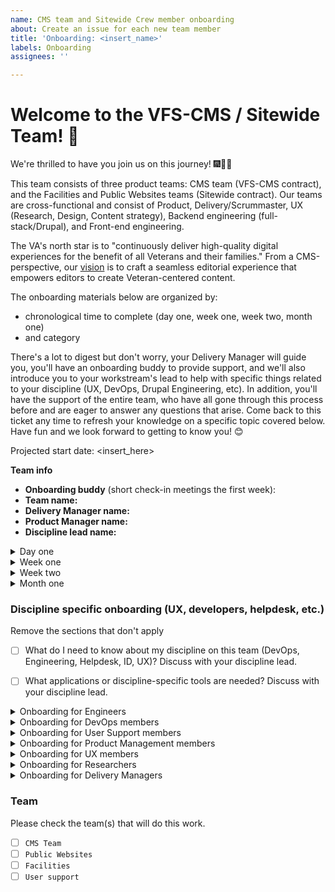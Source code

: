 ```yaml
---
name: CMS team and Sitewide Crew member onboarding
about: Create an issue for each new team member
title: 'Onboarding: <insert_name>'
labels: Onboarding
assignees: ''

---
```


# Welcome to the VFS-CMS / Sitewide Team! 👋
We're thrilled to have you join us on this journey! 🎆🎉🙌

This team consists of three product teams: CMS team (VFS-CMS contract), and the Facilities and Public Websites teams (Sitewide contract). Our teams are cross-functional and consist of Product, Delivery/Scrummaster, UX (Research, Design, Content strategy), Backend engineering (full-stack/Drupal), and Front-end engineering.

The VA's north star is to "continuously deliver high-quality digital experiences for the benefit of all Veterans and their families." From a CMS-perspective, our [vision](https://docs.google.com/presentation/d/14mK-4OMeEnR_-fgj62U4lUHBHg6htj4i4ucTA5DJFzg/edit#slide=id.g11ae1dc437e_0_1) is to craft a seamless editorial experience that empowers editors to create Veteran-centered content.

The onboarding materials below are organized by:
* chronological time to complete (day one, week one, week two, month one)
* and category

There's a lot to digest but don't worry, your Delivery Manager will guide you, you'll have an onboarding buddy to provide support, and we'll also introduce you to your workstream's lead to help with specific things related to your discipline (UX, DevOps, Drupal Engineering, etc). In addition, you'll have the support of the entire team, who have all gone through this process before and are eager to answer any questions that arise. Come back to this ticket any time to refresh your knowledge on a specific topic covered below. Have fun and we look forward to getting to know you! 😊

Projected start date: <insert_here>

**Team info**
- **Onboarding buddy** (short check-in meetings the first week): 
- **Team name:** 
- **Delivery Manager name:**  
- **Product Manager name:**  
- **Discipline lead name:** 


<details><summary>Day one</summary>

## Day one
Your top priority is any onboarding paperwork provided by Contract Onboarding folks. Start tasks below after that.

### Process & Principles
- [ ] Read through our [team norms](https://docs.google.com/document/d/1cs5FePhtR0LIJi63b9ZtqT7T6dphgB584UpfEbejSOc/edit#), which will also give an overview of how we apply the [USDS playbook](https://playbook.cio.gov/) and VA.gov platform [code of conduct](https://github.com/department-of-veterans-affairs/va.gov-team/blob/master/platform/working-with-vsp/policies-work-norms/code-of-conduct.md).
- [ ] Read the [VA.gov platform mission and goals](https://github.com/department-of-veterans-affairs/va.gov-team/blob/master/platform/cms/onboarding/library/VA.gov%20Platform%20Overview%202021.pdf).
- [ ] Read the [VA's Office of the CTO (OCTO) engineering excellence guiding principles](https://dsva.slack.com/archives/C04KXPXL4/p1674065912579799) [post in DSVA slack]

### People
- [ ] Meet with A6 Contract Onboarding Specialists (COS) to get an introduction to the paperwork process. They'll schedule.
- [ ] Who is our team? [View & bookmark this Mural org chart](https://app.mural.co/t/departmentofveteransaffairs9999/m/vagov6717/1653588059793/7a260edabca9535d25d71fac1035c979261c223c?sender=u0b235d03cbd64f7f93673243)
- [ ] Complete your personal information & bookmark the [official team roster](https://docs.google.com/spreadsheets/d/1S31-cj0TPczh4K9r2G--kERqZStOOECX_W2VrQy3kRA/edit#gid=0). Note: this is separate from the Platform roster mentioned in Day 1 section.
    * Your DM will ask you to update your paperwork status until you receive official clearance.
    - [ ] Make your Google calendar publicly accessible, showing free/busy time. This will allow team members in other organizations to easily schedule with you. See [Mark your calendar as public](https://support.google.com/calendar/answer/37083?hl=en#zippy=%2Cmark-your-calendar-as-public).
- [ ] Who is on the team? Read your [team members' user manuals](https://drive.google.com/drive/u/0/folders/195otsT1IUxi_k8oEU21TUkvEG-6p5YQj?ths)
- [ ] Create your own User Manual: duplicate [the template](https://docs.google.com/document/d/1Rvtoo8CQvE7dptcqmMVqmJ_hbKSNWJ983NXkDj_gVg0/edit?usp=share_link), fill it out, and save your manual in your team's folder.
   - [ ] Share your user manual with your team in Slack, once you've created it!

### Access & Delivery
- [ ] Open a VA.gov [Platform orientation ticket](https://depo-platform-documentation.scrollhelp.site/getting-started/guidance-for-new-teams-and-team-members#Guidancefornewteamsandteammembers-NewVFSteammembers). Orientations may only be available several weeks out, so sign up as soon as you're able.
    * The VA.gov Platform team manages VA.gov tooling and network access. In order to receive access to many tools you'll need day to day, you must access the SOCKS network proxy (described later). For SOCKS access, you must 
        1. complete the steps described in the link above 
        2. complete your eQip paperwork and receive/provide a screenshot of the email with your E-QIP transmittal date,
        3. attend a Platform orientation. If a Platform orientation isn't available for several weeks, sign up for the next available slot, then mention your Delivery Manager and/or Program Manager on your Platform ticket to expedite SOCKS access.
    * When those steps are complete, the VA Platform team will add you to the [VFS Platform roster](https://docs.google.com/spreadsheets/d/11dpCJjhs007uC6CWJI6djy3OAvjB8rHB65m0Yj8HXIw/edit?folder=0ALlyxurHpUilUk9PVA#gid=2042046665). This will allow you to get SOCKS access.
- [ ] Contract - Ask your Delivery Manager anything you would like to know about your contract.

</details>

<details><summary>Week one</summary>

## Week one
The goals of this week are: 
1) get background paperwork completed as quickly as possible 
2) start gaining context for what we're doing and why

### Access & Delivery
**Paperwork**
You'll receive an email from A6 COS directing you to the paperwork you should fill out for secure access to relevant VA systems. Federal contractors are required to complete many of the same forms as federal employees.
- [ ] Complete & submit your initial paperwork according to instructions, including setting up your fingerprinting appointment. 
- [ ] When you are notified to complete your e-QIP (the online version of the federal standard investigation form, SF 86), it will require a lot of background & family information. [Review page 7 of the SF 86 guide](https://www.dcsa.mil/Portals/91/Documents/pv/mbi/standard-form-sf-86-guide-for-applicants.pdf) in advance for the list of information you'll need to collect to complete e-QIP.

#### Github / Zenhub configuration
Github + Zenhub are the tools required for sprint boards, epics, estimates, and issue tracking for our team, as well as code version control. To work successfully: 
- [ ] New Hire: Create a Github user account
- [ ] New Hire: Add your agency email address to your Github account at https://github.com/settings/emails
- [ ] Delivery Manager: Creates a [Github request](https://github.com/department-of-veterans-affairs/github-user-requests/issues/new?labels=add-user-to-org%2C+new-user%2C+user-created&template=add-user-to-the-va-organization.md&title=ADD+USER+TO+ORG+-+%5BUSERNAME%5D) to add your Github user to the Dept of VA Github organization. This will provide you with access to view VA repositories. 
- [ ] New Hire: Accept the Github org invitation. It will appear as a yellow banner at the top of https://github.com/department-of-veterans-affairs
- [ ] Delivery Manager: After invite is accepted, add user to the [VFS-CMS team](https://github.com/orgs/department-of-veterans-affairs/teams/vfs-cms-team/members). You must be added to this team to contribute to [va.gov-cms repository](https://github.com/department-of-veterans-affairs/va.gov-cms/) code and issues in Github.
- [ ] New Hire: Install the [Zenhub browser extension](https://www.zenhub.com/extension) in your browser of choice
- [ ] Delivery Manager: Log into app.zenhub.com, click "Invite your team" button in lower left sidebar, invite new hire via their agency email address. This will generate a license request that must be approved by Zenhub admins within the VA. In the meantime, new hires may see a "You do not have a license" message when they log in to app.zenhub.com.
- [ ] VA Zenhub Admins: Must approve the license request. If they're slow about it, in DSVA slack, use @zenhub-admins to mention and request help. Licenses might not be approved until after the new hire has been fingerprinted. 
- [ ] New Hire: Verify Zenhub access by logging into app.zenhub.com, using Google auth with your agency email address. **Do not use Github oauth**. It's no longer supported by the VA.

**Sprint boards:**
You can view team sprint boards using either the Github view with Zenhub browser extension enabled, or the Zenhub webapp view.
* CMS team: [Github view](https://github.com/department-of-veterans-affairs/va.gov-cms/#workspaces/vagov-cms-team-5c0e7b864b5806bc2bfc2087/board), [Zenhub webapp view](https://app.zenhub.com/workspaces/vagov-cms-team-5c0e7b864b5806bc2bfc2087/board)
* Facilities: [Github view](https://github.com/department-of-veterans-affairs/va.gov-cms/#workspaces/sitewide-facilities-639f5253e4b702a32376339e/board), [Zenhub webapp view](https://app.zenhub.com/workspaces/sitewide-facilities-639f5253e4b702a32376339e/board
)
* Public Websites: [Github view](https://github.com/department-of-veterans-affairs/va.gov-cms/#workspaces/public-websites-6171bf4bf43742001af18cc5/board), [Zenhub webapp view](https://app.zenhub.com/workspaces/public-websites-6171bf4bf43742001af18cc5/board)

### Process & Principles
- [ ] Read about our teams' [Agile / sprint best practices](https://github.com/department-of-veterans-affairs/va.gov-team/blob/master/platform/cms/onboarding/library/sprint-best-practices.md)
- [ ] How do Agile 6 and our partners work together on this project? Discuss with your Delivery Manager.
- [ ] Read your team's Charter:
    * [CMS]()
    * [Facilities](https://docs.google.com/document/u/1/d/1eI1w9Bcj2rlmFtxkM6Dkn_c-Srszd88UxAQimSZkVqo/edit)
    * [Public Websites](https://docs.google.com/document/d/1jiq90ffon5UxAqybiEncl8feqmXhEOChlijiDBOWUtc/edit)
- [ ] Check your calendar for invitations to team ceremonies.
  - [ ] Scrums
  - [ ] Planning session
  - [ ] Refinement session(s)
  - [ ] Demo
  - [ ] Retro

### People
- [ ] Familiarize yourself with our team's shared calendars: [Sitewide Team calendar](https://calendar.google.com/calendar/u/1?cid=c2l0ZXdpZGUtdGVhbUBhZ2lsZTYuY29t) and [VFS-CMS team calendar] (https://calendar.google.com/calendar/u/1?cid=vfs-cms-team@agile6.com) 
    * Ask your DM to give you write access to your team calendar, if you have not already been invited
    * If you have time off planned, add to calendar as OOO
- [ ] Let's start introducing you to the team and key stakeholders. If you're on a meeting where you don't know someone, feel free to kickstart an introduction. Everyone in the ecosystem is friendly and interested in connecting.

### Context & History
- [ ] How does the team fit into the larger OCTO ecosystem? [View this Mural diagram](https://app.mural.co/t/departmentofveteransaffairs9999/m/departmentofveteransaffairs9999/1686789362540/fb8f73b8d536f088e56bd3e38f0e37141560f62a?sender=u0b235d03cbd64f7f93673243)
- [ ] Why is VA.gov using a Drupal CMS and how is our success measured? Read the [objectives and key results](https://va-gov.atlassian.net/wiki/spaces/VAGOV/pages/96698383/Product+CMS).
- [ ] [Watch the Drupal GovCon presentation about the project](https://www.youtube.com/watch?v=WN4bGjEuQdM).
- [ ] Why are VA Medical Centers changing their websites? Watch the [2-minute YouTube video](https://youtu.be/Xrv5wCv6cKY).
- [ ] Why are Vet Centers important to Veterans? Watch the [2-minute YouTube video](https://www.youtube.com/watch?v=VMzkZNbKk1I).
</details>

<details><summary>Week two</summary>

## Week two
The goal for this week is to get you set up with the tools you need to be successful. We will pair you up with a buddy on the project that is in your same discipline to help inform which ones are relevant and which aren't. **The most important thing is to get set up is SOCKS** as it will give you access to our systems so try to prioritize that.

### Process & Principles
- [ ] Check your calendar for invitations to team ceremonies.
  - [ ] Scrums
  - [ ] Planning session
  - [ ] Refinement session(s)
  - [ ] Demo
  - [ ] Retro

### Context & History: What products do we support?
- [ ] Review [History of sitewide product portfolio & teams mural](https://app.mural.co/t/vagov6717/m/vagov6717/1646745279937/9a5570c420939d84e875e8334fd73073e3a3971b?fromVisitorModal=true&sender=u0b235d03cbd64f7f93673243).
    - [ ] Discuss with your Delivery Manager and Product Manager for more context on your team's products. 
- [ ] [Review the editor onboarding slides](https://github.com/department-of-veterans-affairs/va.gov-team/blob/master/platform/cms/onboarding/library/https___prod.cms.va.gov_sites_default_files_2021-07_Welcome%2520to%2520the%2520new%2520VA.gov%2520CMS.pdf).
- [ ] Read the [product sheets](https://github.com/department-of-veterans-affairs/va.gov-team/raw/master/platform/cms/VA-CMS-Product-Sheets.pdf) (PDF download).

### Access & Delivery
- [ ] [Opt out](https://www.va.gov/analytics-opt-out.html) of Google Analytics collection on VA.gov.
- [ ] [Opt out](https://depo-platform-documentation.scrollhelp.site/?internal-user-opt-out=true) of analytics for Platform's website. You will not get a confirmation message and will have to do this for every browser and every time you clear cookies.

#### Github for issue tracking and document sharing
- [ ] [Intro to CMS Team Github](https://github.com/department-of-veterans-affairs/va.gov-cms#readme) - describes an overview of our project in terms of repositories and architecture
    - [ ] New to Github and markdown? [Learn about writing on Github](https://docs.github.com/en/github/writing-on-github/getting-started-with-writing-and-formatting-on-github) or [watch a tutorial video](https://youtu.be/TBbtbKplUoc)

#### Slack for instant messaging
- [ ] [Review Slack etiquette](https://slack.com/blog/collaboration/etiquette-tips-in-slack).
- [ ] Update your profiles in Slack (in DSVA and your agency workspace): add a calendar link, profile picture, your role and team.
    - [ ] Your Delivery Manager should add you to appropriate Slack user groups for the DSVA workspace (e.g. `@cms-team`, `@cms-helpdesk`, `@public-websites-team`, `@facilities-team`. Also `@cms-engineers-group` for eng.)

**Channels** 
- [ ] A6/agency workspace = `#proj-sitewide-vfs-cms-team`
 - [ ] DSVA workspace = `#sitewide-program`, and your team channel e.g. `#cms-team`, `#cms-platform`, `#sitewide-public-websites`, `#sitewide-facilities`
 - [ ] [VA Slack Channel Overview](https://docs.google.com/spreadsheets/d/1_lZzectbSzs8zt4dvTFJTiPURxa0Kfp3xinYEuZdqq4/edit#gid=0) describes useful channels to be aware of / join. Note that many are going to be dependent on which workstream you're in (DevOps, Helpdesk, UX, etc.). Feel free to join whichever you think will aid you and your work. 

#### SOCKS - VA network proxy (after your Platform Orientation)
The VA network is required in order to access Drupal CMS and other VA tools. Network access usually requires a VA ID card (also called a "PIV" or Smartcard). Until your paperwork is approved and you receive a PIV card, using the SOCKS proxy can provide earlier acces to some of these tools. **You cannot be approved for SOCKS access until your eQip is sent and you receive a "transmittal notice" confirming receipt.** If you have received an eQip transmittal notice, but not a PIV, please complete the steps for SOCKS access. This is the first priority for week two, especially for engineers. (If your role doesn't demand immediate access to the CMS, you may be able to wait until you receive a PIV.) 

This can be a complex process. Post in #sitewide-program Slack channel if you need help from a current member - we're happy to help.
  - [ ] Take a screenshot of your eQip transmittal notice.
  - [ ] [Request a Github personal access token](https://docs.github.com/en/authentication/keeping-your-account-and-data-secure/creating-a-personal-access-token). You only need to do the "repo" panel in that form and leave the other panels as is. You'll need the output of this for your SOCKS request.
  - [ ] File a [SOCKS proxy request](https://depo-platform-documentation.scrollhelp.site/getting-started/Internal-tools-access-via-SOCKS-proxy.1821081710.html) and select the label for your team.  It may take a day or two for the SOCKS proxy request to be fulfilled before you can complete the rest of the SOCKS process. 
    - [ ] Attach your eQip transmittal notice screenshot. This is an acknowledgement that your paperwork is being processed from a security standpoint. You cannot receive SOCKS access prior to this point in your onboarding.
    - [ ] Add a comment to note the scheduled date of your [Platform orientation](https://depo-platform-documentation.scrollhelp.site/getting-started/Calendly-Orientation-Sessions.2133393543.html#CalendlyOrientationSessions-GeneralOrientation), if you haven't yet completed it. (This should have been requested on day one but is here as a reminder that this is a blocker for SOCKS access.)
- [ ] Optional [Core Tunnel set up for SOCKS proxy on all browsers on Mac](https://www.youtube.com/watch?v=fSuN9LhkB5o)

You can file the SOCKS request before completing your Platform Orientation, but it may not be approved/fulfilled until after.

#### Drupal 
Drupal is the VA's content management system of choice. For anyone on our team, it's beneficial to have a CMS user account so you can login, look at settings, and understand how the CMS works at a high level. If you need help completing the technical steps here, schedule 30 mins with your Delivery Manager.
  - [ ] **Drupal production access**: (SOCKS or VA network required) - in DSVA #cms-support channel, use the Slack workflow to file a helpdesk support request. Ask the helpdesk to create a Drupal user for you in [prod.cms.va.gov](prod.cms.va.gov). 
     * DevOps team members require an administrator account. (SOCKS or VA access with PIV card required)
     * Standard practice for other roles is to have minimal access in prod (content editor or even a blocked account) and full admin access in lower environments.
  - [ ] [View short presentations on specific topics](https://va-gov.atlassian.net/wiki/spaces/VAGOV/pages/1714094110/CMS+Topic+Dives). Topics include site alerts, release and deploy, Facility API, etc.
  - [ ] [Browse the VA Drupal CMS Knowledge Base articles](https://prod.cms.va.gov/help/).
  - [ ] What is Drupal? [Link list for Drupal context and community](https://docs.google.com/spreadsheets/d/11ppWiIggKJh-YAWia28utZXW48tJZGCEg-sFJ6eIl9c)

##### Tugboat demo environments (Drupal)
Tugboat is a development server platform where you can preview CMS code changes pre-production. 
  - [ ] [Tugboat for engineers](https://github.com/department-of-veterans-affairs/va.gov-cms/blob/main/READMES/tugboat.md)
  - [ ] [Tugboat for non-engineers](https://prod.cms.va.gov/help/demo-environments-tugboat-guides) SOCKS required

#### Other tools / access
- [ ] [Confluence](https://va-gov.atlassian.net/wiki/spaces/VAGOV/pages/179765342/2020-2021?NO_SSR=1) for team calendar, demo run of show, and reporting.
- [ ] [Google Drive](https://drive.google.com/drive/u/0/folders/0ADx85_gnl3Y4Uk9PVA?ths=true) for team documents. VA doesn't have access to view Google products while on the VA network. Use Github or downloadable files when sharing with VA.
- [ ] [Trello](https://trello.com/vacmsteam) for retro boards

</details>
<details><summary>Month one</summary>

## Month one
By this point you should have enough context and access to be able to start contributing. Work with your team to identify specific issues to focus on.

### People
- [ ] Who are our VA points of contact? Discuss with your Delivery Manager or Product Manager.
- [ ] Who should we know on the platform teams? Discuss with your Delivery Manager or Product Manager.

### Access & Delivery
**Paperwork**
- [ ] Complete any VA-assigned trainings in the TMS system. If the TMS learning modules malfunction, assign yourself the print version of the module. (Ask in #proj-sitewide-vfs-cms-team if you need help.)
- [ ] You'll receive an email confirming that you have been approved for remote access, using Citrix Access Gateway (CAG). You can contact Enterprise Service desk via provided instructions to set up your CAG access manually, if you need access prior to receiving your PIV card.
- [ ] After your background check is complete, you will get an email to get your Personal Identify Verification (PIV) card. Contact your local VA office (where you got your fingerprints taken) for information about getting your [PIV card](https://www.oit.va.gov/programs/piv/how-to.cfm?). 
  - [ ] Review a [video about the benefits of the PIV card and VA network access](https://youtu.be/6rI-i8zmOzE).
  - [ ] PIV card will help you get remote VA network access. See [VA network remote access options](https://www.oit.va.gov/resources/remote-access/index.cfm?) 
    - [ ] [Azure virtual desktop is recommended for Windows](https://www.oit.va.gov/resources/remote-access/azure-virtual-desktop/)
    - [ ] Mac users should [follow these CAG download instructions](https://docs.google.com/document/d/1_3HKMk4AXyqAoQcfF4CthEQ7uU_d1h9Tt7CPHGJ-FaM)
    - [ ] Purchase a card reader, if you don't have one. A6 IT recommends these options: [USB](https://www.amazon.com/gp/product/B002N3MM6W/ref=ppx_yo_dt_b_asin_title_o01_s00?ie=UTF8&th=1) or [USB-C](https://www.amazon.com/gp/product/B002N3MM6W/ref=ppx_yo_dt_b_asin_title_o01_s00?ie=UTF8&th=1)
    - [ ] Use your PIV card to access CAG. You must access CAG every 60 days or your access will be expired.

</details>

### Discipline specific onboarding (UX, developers, helpdesk, etc.)
Remove the sections that don't apply

- [ ] What do I need to know about my discipline on this team (DevOps, Engineering, Helpdesk, ID, UX)? Discuss with your discipline lead.
- [ ] What applications or discipline-specific tools are needed? Discuss with your discipline lead.


<details><summary>Onboarding for Engineers</summary>

## Onboarding for Engineers

 ### VA Platform documentation
 - [ ] [VA Platform documentation](https://depo-platform-documentation.scrollhelp.site/developer-docs/) - the VA Platform team centrally support all product development teams, including infrastructure and much developer tooling.
 - [ ] [VA Technical Architecture Overview](https://github.com/department-of-veterans-affairs/va.gov-team-sensitive/blob/master/platform/engineering/TechnicalArchitectureOverview.md) - describes technical architecture of va.gov (+ api.va.gov)

### Dev environment configuration 
Each repository includes READMEs to help with setup. 
- [ ] CMS workflow: https://github.com/department-of-veterans-affairs/va.gov-cms#readme. (If you are developing for the front-end, you may not need to set up the CMS repo immediately. It's the home of much engineering documentation for our team, however, so is worth reviewing as a starting point.)
- [ ] Front-end workflow: https://depo-platform-documentation.scrollhelp.site/developer-docs/frontend-workflow
- [ ] [Front-end steps to run & build VA.gov locally](https://depo-platform-documentation.scrollhelp.site/developer-docs/run-and-build-va-gov-locally)

### Repositories
* CMS: https://github.com/department-of-veterans-affairs/va.gov-cms - Drupal
* content-build: https://github.com/department-of-veterans-affairs/vagov-content - Node.js, Metalsmith. Templating layer, "the back-end of the front-end"
* vets-website: https://github.com/department-of-veterans-affairs/vets-website - Node.js / React apps. "The front-end of the front-end."
* vets-api: https://github.com/department-of-veterans-affairs/vets-api - Ruby
* devops: https://github.com/department-of-veterans-affairs/devops - Primarily owned by Platform team, we contribute regex for redirects.

### Build systems / Environments
- [ ] Deployments: https://depo-platform-documentation.scrollhelp.site/developer-docs/deployments
  - [ ] [CMS & Front-end Repos & Build jobs - cheatsheet](https://docs.google.com/spreadsheets/d/164H07n4FChg-JxJZu964nfg2wAX0kPD0SjTfZMhzj_I/edit#gid=0) - unofficial documentation to help navigate build system timings / channels for notifications
- [ ] [Front-end deployment dashboard](https://department-of-veterans-affairs.github.io/veteran-facing-services-tools/frontend-support-dashboard/) - **bookmark this** - displays the deployment status of commits in `content-build` and `vets-website`, through Dev > Staging > Prod
- [ ] [Learn about the different Drupal environments](https://github.com/department-of-veterans-affairs/va.gov-cms/blob/main/READMES/environments.md) - explains the CMS > content build process and data source / snapshot timing for all lower environments 
  - [ ] If you are using a non-VA laptop for development you will need [follow the instructions on Github](https://github.com/department-of-veterans-affairs/va.gov-cms/blob/main/READMES/https.md) to trust the VA Root Certificate Authority (CA) in your browser(s)
  
### Design system
 - [ ] Review the [VA.gov Design System](https://design.va.gov/) which includes [how to provide feedback]([https://design.va.gov/about/feedback](https://design.va.gov/about/feedback))


### Tools & Resources
- [ ] [VA.gov tools overview](https://depo-platform-documentation.scrollhelp.site/getting-started/Request-access-to-tools.969605215.html)
  - [ ] [Access to dev & staging to be able to replicate the SSO piece of the login experience](https://github.com/department-of-veterans-affairs/va.gov-cms/issues/5838) (SOCKS or VA access with PIV card required)
  - [ ] Test User Dashboard: https://tud.vfs.va.gov/ and [Test User Dashboard docs](https://depo-platform-documentation.scrollhelp.site/developer-docs/test-user-dashboard-guide). In lower environments, we are encouraged not to use our actual login credentials to test authed work. The TUD provides a set of test users you can use to login to various environments for testing. 
  - [ ] [Datadog](https://depo-platform-documentation.scrollhelp.site/getting-started/Request-access-to-tools.969605215.html#Requestaccesstotools-Requestaccess) to access monitoring metrics (as of 8/5/22 this is TBD. reach out to your DM for details)
- [ ] Browse the [Topic Dives videos](https://va-gov.atlassian.net/wiki/spaces/VAGOV/pages/1714094110/CMS+Topic+Dives) - includes CMS content, and non-CMS topics for Facilities & Public Websites teams as well

</details>


<details><summary>Onboarding for DevOps members</summary>

## Onboarding for DevOps members
 - [ ] [VA.gov tools overview](https://depo-platform-documentation.scrollhelp.site/getting-started/Request-access-to-tools.969605215.html)
 - [ ] [IAM/SSO lower environment access](https://github.com/department-of-veterans-affairs/va.gov-team-sensitive/blob/master/platform/cms/cms-sso-saml-iam-login-braindump.md#testing-login)
 - [ ] [Jenkins](http://jenkins.vfs.va.gov/) (SOCKS required)
 - [ ] [Grafana](http://grafana.vfs.va.gov/login) (SOCKS required)
 - [ ] [Sentry](http://sentry.vfs.va.gov.) (SOCKS required)
 - [ ] [AWS](https://depo-platform-documentation.scrollhelp.site/getting-started/Request-access-to-tools.969605215.html#Requestaccesstotools-Requestaccess) (SOCKS required)
   - [ ] And request to be added to the `adhoc-vetsgov-devops` group.
 - [ ] sshuttle
- [ ] [Access to dev & staging to be able to replicate the SSO piece of the login experience](https://github.com/department-of-veterans-affairs/va.gov-cms/issues/5838) (SOCKS or VA access required)
- [ ] Browse the [CMS topic dives videos](https://va-gov.atlassian.net/wiki/spaces/VAGOV/pages/1714094110/CMS+Topic+Dives)
</details>

<details><summary>Onboarding for User Support members</summary>

## Onboarding for User Support members
 - [ ] [Review the helpdesk Github repo](https://github.com/department-of-veterans-affairs/va.gov-team/tree/master/platform/cms/helpdesk).
 - [ ] [Review the helpdesk Google Drive](https://drive.google.com/drive/folders/1opC6DgZyBQ6uEVzIz3FWmISMLt-Y91ts).
 - [ ] [Jira Service Desk](https://va-gov.atlassian.net/jira/servicedesk/projects/VAHELP) - request access from your DM 
 - [ ] Ask your DM for access to [CMS Support distro group](https://mim.va.gov/IdentityManagement/default.aspx) - must access on VA network (requires PIV card + CAG access)
 - [ ] Discuss Drupal CMS account administration process with helpdesk folks, Delivery Manager or Product Manager
 - [ ] Get access to training, staging, and prod environments with instructional designer
 - [ ] Discuss broken links process with instructional designer
 - [ ] Discuss Jira reporting with instructional designer
 - [ ] Discuss Knowledge Base with instructional designer
 - [ ] The following trainings and additional videos can be found on the Knowledge Base on the Drupal CMS prod and lesser environments that require VA network or SOCKS proxy access. They can be watched without VA network or SOCKS access at the links below.
   - [ ] [Watch the Drupal CMS editorial experience video for all users](https://youtu.be/ju7EH0F5S4I).
   - [ ] [Watch the training video that VA Medical Center (VAMC) editors have to complete](https://youtu.be/Sowgt1rOmlE).
   - [ ] [Watch the training video that Vet Center editors have to complete](https://youtu.be/scuC5lSHZuw).
</details>

<details><summary>Onboarding for Product Management members</summary>

 - [ ] Review [onboarding docs](https://github.com/department-of-veterans-affairs/va.gov-team/blob/master/platform/cms/onboarding/PM/)
 - [ ] [VA doc: Expectations for how VA internal Product Lead / Product Owners work with contractor PMs](https://github.com/department-of-veterans-affairs/va.gov-team/blob/master/octo/product/Product%20Expectations.md)
 - [ ] [Request access to Google Analytics](https://depo-platform-documentation.scrollhelp.site/analytics-monitoring/New-Users-to-Google-Analytics.1877704964.html)
</details>

<details><summary>Onboarding for UX members</summary>

## Onboarding for UX members
Your discipline lead will assist with onboarding tasks / calls.

- [ ] Attend design onboarding call 1: [You are here](https://docs.google.com/presentation/d/1zrHekhA56JhtobKv8JtEUyM_d9sMWYTh1CWIjVcYTzI/edit)
   - You'll get an invite during Week 3-ish.
- [ ] Attend design onboarding call 2: [Partners](https://docs.google.com/presentation/d/1__iyFNPB03u850nXDjG4uRgK0jmCL16e5PradD29jmk/edit)
   - You'll get an invite during Week 3-ish.
- [ ] Reading (this is more for Public Websites and Facilities teams, but helpful context for everyone)
   - [Collaboration Cycle](https://depo-platform-documentation.scrollhelp.site/collaboration-cycle/collaboration-cycle-kickoff)
   - [Research Overview](https://depo-platform-documentation.scrollhelp.site/research-design/research-overview)
   - [VA Design System](https://design.va.gov/)
- [ ] Install tools and request access from your DM, if not already provided
   - [ ] Sketch (for designers on Public Websites or Facilities)
   - [ ] [Mural](https://app.mural.co/t/departmentofveteransaffairs9999) - when you have been assigned your VA email address, ask your DM to add you to Team folders in Mural. Without a VA email, other users can share the Visitor link to Murals so you can view them meantime.
   - [ ] Figma (for designers on Sitewide CMS)
   - [ ] Airtable (for Research / Content strategists)
   - [ ] Review and start getting acquainted with existing design systems.
- [ ] Helpful Slack channels to join
   - #accessibility-ops
   - #design
   - #cms-design
   - #inclusive-design
   - #research-ops
   - #accessibility-help
- [ ] Fonts to download
   - Lucida Grande [download from fontsgeek.com](https://fontsgeek.com/fonts/Lucida-Grande-Regular)
   - Source Sans Pro [download from Google Fonts](https://fonts.google.com/specimen/Source+Sans+Pro)
   - Bitter [download from Google Fonts](https://fonts.google.com/specimen/Bitter)
- [ ] Request an "Ask-Me-Anything" call [optional]
   - It's an opportunity to ask any lingering questions and clarify any information we've covered.
- [ ] Download a [markdown cheat sheet](https://cheatography.com/lucbpz/cheat-sheets/the-ultimate-markdown/pdf/) [optional]
- [ ] Request a Github Cliff's Notes call [optional]
  - Aren't comfortable with Github? It's cool. We have people who can help.
  - [ ] Watch the "Github / pull request basics for non-engineers" [Topic Dive](https://va-gov.atlassian.net/wiki/spaces/VAGOV/pages/1714094110/CMS+Topic+Dives)
</details>

<details><summary>Onboarding for Researchers</summary>

- [ ] Review https://depo-platform-documentation.scrollhelp.site/research-design/
   - [ ] [Sign up for the next research and design orientation session](https://calendly.com/collaboration-cycle/design-orientation-for-va-gov-platform)
   - [ ] After orientation, you should be added to the [va.gov-research-repository](https://github.com/department-of-veterans-affairs/va.gov-research-repository). Verify your access.
- [ ] Join #research-ops channel in DSVA slack
- [ ] Join DSVA #design slack channel and request that your agency and VA email addresses be added to the invite for the weekly Monday VA Design/UX Sync meeting (@mention Cailin O'Connor)

</details>

<details><summary>Onboarding for Delivery Managers</summary>

## Onboarding for Delivery Managers
- [ ] Request your onboarding buddy provide access to [CMS Support distro group](https://mim.va.gov/IdentityManagement/default.aspx) - must access on VA network (requires PIV card + CAG access)
- [ ] Review Contract responsibilities doc for your contract: 
    * [Sitewide](https://docs.google.com/document/d/1IXyXzenfdVoSM7O5KklLsI1aBIdLM6PVQJbuIevdgiw/edit)
    * [VFS-CMS](https://docs.google.com/document/d/1rFEZapZUxRfTAxogad7jSyOdx1YIL_w5Rqh8KLps0aY/edit)
- [ ] Review Sprint reporting runbook for your contract: 
    * [Sitewide](https://docs.google.com/document/d/1aI1QMXZMYRaqVj7QbqYF9FIQ7ittD4VXyYQWWMLJ5Ow/edit)
    * [VFS-CMS](https://docs.google.com/document/d/1YUWAVU6741qgVcE-07ZN14LdXyWCqVZX67fYCsgGL9c/edit)

- [ ] Review other Delivery documents in [Google Drive](https://drive.google.com/drive/u/1/folders/1mFC5NCUkeQlGX2S8TIpD1om2V-5B0ikc)

</details>

### Team
Please check the team(s) that will do this work.

- [ ] `CMS Team`
- [ ] `Public Websites`
- [ ] `Facilities`
- [ ] `User support`
